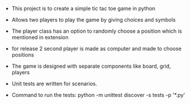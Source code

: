 * This project is to create a simple tic tac toe game in python

* Allows two players to play the game by giving choices and symbols

* The player class has an option to randomly choose a position which is mentioned in extension

* for release 2 second player is made as computer and made to choose positions

* The game is designed with separate components like board, grid, players

* Unit tests are written for scenarios.

* Command to run the tests: python -m unittest discover -s tests -p  '*.py'
